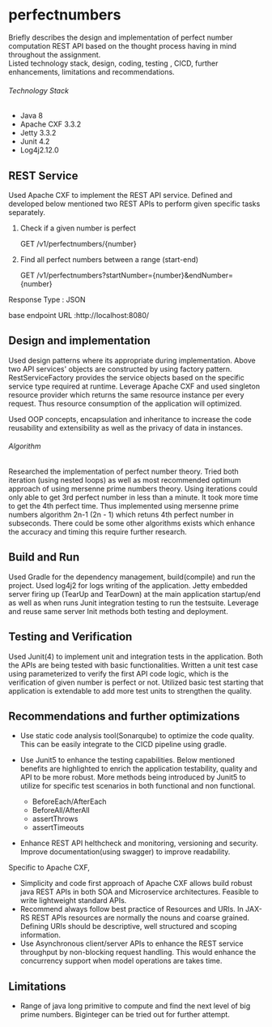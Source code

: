 # perfectnumbers

Briefly describes the design and implementation of perfect number computation REST API based on the thought process having in mind throughout the assignment.  
Listed technology stack, design, coding, testing , CICD, further enhancements, limitations and recommendations.  

###### Technology Stack
- Java 8
- Apache CXF 3.3.2
- Jetty  3.3.2
- Junit 4.2
- Log4j2.12.0


## REST Service 

Used Apache CXF to implement the REST API service. Defined and developed below mentioned two REST APIs to perform given specific tasks separately.

1. Check if a given number is perfect

    GET /v1/perfectnumbers/{number}

2. Find all perfect numbers between a range (start-end)

    GET /v1/perfectnumbers?startNumber={number}&endNumber={number}

Response Type : JSON

base endpoint URL :http://localhost:8080/

## Design and implementation

Used design patterns where its appropriate during implementation. Above two API services' objects are constructed by using factory pattern. RestServiceFactory provides the service objects based on the specific service type required at runtime.
Leverage Apache CXF and used singleton resource provider which returns the same resource instance per every request. Thus resource consumption of the application will optimized.  

Used OOP concepts, encapsulation and inheritance to increase the code reusability and extensibility as well as the privacy of data in instances.   

###### Algorithm
Researched the implementation of perfect number theory. Tried both iteration (using nested loops) as well as most recommended optimum approach of using mersenne prime numbers theory. Using iterations could only able to get 3rd perfect number in less than a minute. It took more time to get the 4th perfect time. Thus implemented using mersenne prime numbers algorithm 2n-1 (2n - 1) which retuns 4th perfect number in subseconds. There could be some other algorithms exists which enhance the accuracy and timing this require further research.    

## Build and Run

Used Gradle for the dependency management, build(compile) and run the project. Used log4j2 for logs writing of the application.  Jetty embedded server firing up (TearUp and TearDown)  at the main application startup/end as well as when runs Junit integration testing to run the testsuite. Leverage and reuse same server Init methods both testing and deployment.



## Testing and Verification

Used Junit(4) to implement unit and integration tests in the application. Both the APIs are being tested with basic functionalities.  Written a unit test case using parameterized to verify the first API code logic, which is the verification of given number is perfect or not. Utilized basic test starting that application is extendable to add more test units to strengthen the quality.

## Recommendations and further optimizations

- Use static code analysis tool(Sonarqube) to optimize the code quality. This can be easily integrate to the CICD pipeline using gradle. 

- Use Junit5 to enhance the testing capabilities. Below mentioned benefits are highlighted to enrich the application testability, quality and API to be more robust. 
More methods being introduced by Junit5 to utilize for specific test scenarios in both functional and non functional. 
  - BeforeEach/AfterEach
  - BeforeAll/AfterAll
  - assertThrows
  - assertTimeouts


-  Enhance REST API helthcheck and monitoring, versioning and security. Improve documentation(using swagger) to improve readability.

Specific to Apache CXF,
- Simplicity and code first approach of Apache CXF allows build robust java REST APIs in both SOA and Microservice architectures. Feasible to write lightweight standard APIs.
-  Recommend always follow best practice of Resources and URIs. In JAX-RS REST APIs resources are normally the nouns and coarse grained. Defining URIs should be descriptive, well structured and scoping information.
-  Use Asynchronous client/server APIs to enhance the REST service throughput by non-blocking request handling. This would enhance the concurrency support when model operations are takes time.

## Limitations
- Range of java long primitive to compute and find the next level of big prime numbers. Biginteger can be tried out for further attempt. 
